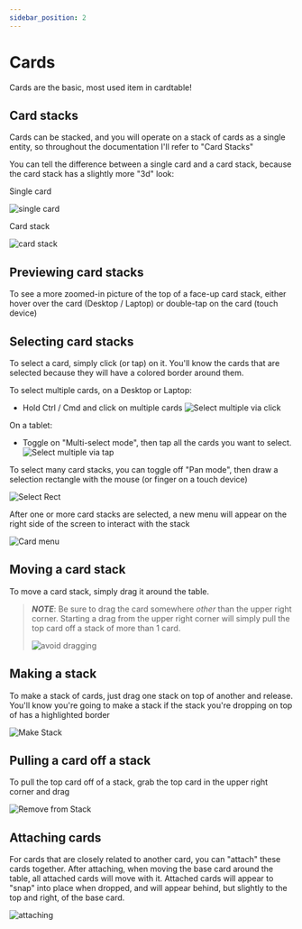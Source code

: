 ```yaml
---
sidebar_position: 2
---
```


# Cards

Cards are the basic, most used item in cardtable!

## Card stacks

Cards can be stacked, and you will operate on a stack of cards as a single entity, so throughout the documentation I'll refer to "Card Stacks"

You can tell the difference between a single card and a card stack, because the card stack has a slightly more "3d" look:

Single card

![single card](./img/single-card.png)

Card stack

![card stack](./img/card-stack.png)

## Previewing card stacks

To see a more zoomed-in picture of the top of a face-up card stack, either hover over the card (Desktop / Laptop) or double-tap on the card (touch device)

## Selecting card stacks

To select a card, simply click (or tap) on it. You'll know the cards that are selected because they will have a colored border around them.

To select multiple cards, on a Desktop or Laptop:

- Hold Ctrl / Cmd and click on multiple cards
  ![Select multiple via click](./img/select-multiple-click.gif)

On a tablet:

- Toggle on "Multi-select mode", then tap all the cards you want to select.
  ![Select multiple via tap](./img/select-multiple-tap.gif)

To select many card stacks, you can toggle off "Pan mode", then draw a selection rectangle with the mouse (or finger on a touch device)

![Select Rect](./img/select-rect.gif)

After one or more card stacks are selected, a new menu will appear on the right side of the screen to interact with the stack

![Card menu](./img/card-menu.png)

## Moving a card stack

To move a card stack, simply drag it around the table.

> **_NOTE_**: Be sure to drag the card somewhere _other_ than the upper right corner. Starting a drag from the upper right corner will simply pull the top card off a stack of more than 1 card.
>
> ![avoid dragging](./img/drag-avoid.png)

## Making a stack

To make a stack of cards, just drag one stack on top of another and release. You'll know you're going to make a stack if the stack you're dropping on top of has a highlighted border

![Make Stack](./img/make-stack.gif)

## Pulling a card off a stack

To pull the top card off of a stack, grab the top card in the upper right corner and drag

![Remove from Stack](./img/remove-from-stack.gif)

## Attaching cards

For cards that are closely related to another card, you can "attach" these cards together. After attaching, when moving the base card around the table, all attached cards will move with it. Attached cards will appear to "snap" into place when dropped, and will appear behind, but slightly to the top and right, of the base card.

![attaching](./img/attaching.gif)
